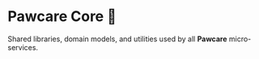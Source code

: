 # Pawcare Core 🔧

Shared libraries, domain models, and utilities used by all **Pawcare** micro-services.

